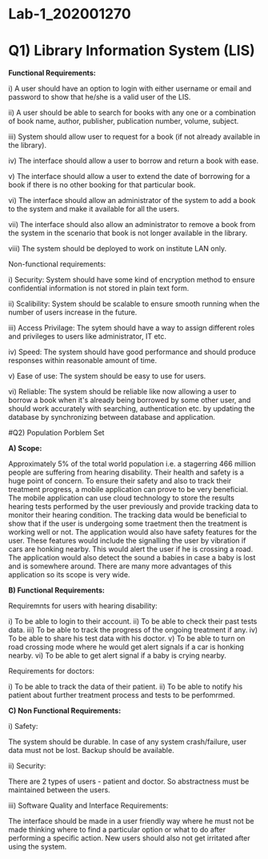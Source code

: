 # Lab-1_202001270

# Q1) Library Information System (LIS)
**Functional Requirements:**

   i) A user should have an option to login with either username or email and password to show that he/she is a valid user of the LIS.
   
  ii) A user should be able to search for books with any one or a combination of book name, author, publisher, publication number, volume, subject.
  
 iii) System should allow user to request for a book (if not already available in the library).
 
  iv) The interface should allow a user to borrow and return a book with ease.
  
   v) The interface should allow a user to extend the date of borrowing for a book if there is no other booking for that particular book.
   
  vi) The interface should allow an administrator of the system to add a book to the system and make it available for all the users.
  
 vii) The interface should also allow an administrator to remove a book from the system in the scenario that book is not longer available in the library.
 
viii) The system should be deployed to work on institute LAN only.


Non-functional requirements:

  i) Security: System should have some kind of encryption method to ensure confidential information is not stored in plain text form.
  
 ii) Scalibility: System should be scalable to ensure smooth running when the number of users increase in the future.
 
iii) Access Privilage: The sytem should have a way to assign different roles and privileges to users like administrator, IT etc.

 iv) Speed: The system should have good performance and should produce responses within reasonable amount of time.
 
  v) Ease of use: The system should be easy to use for users.
  
 vi) Reliable: The system should be reliable like now allowing a user to borrow a book when it's already being borrowed by some other user, and should work accurately  with searching, authentication etc. by updating the database by synchronizing between database and application.


#Q2) Population Porblem Set

**A) Scope:**

Approximately 5% of the total world population i.e. a stagerring 466 million people are suffering from hearing disability. Their health and safety is a huge point of concern. To ensure their safety and also to track their treatment progress, a mobile application can prove to be very beneficial. The mobile application can use cloud technology to store the results hearing tests performed by the user previously and provide tracking data to monitor their hearing condition. The tracking data would be beneficial to show that if the user is undergoing some traetment then the treatment is working well or not. The application would also have safety features for the user. These features would include the signalling the user by vibration if cars are honking nearby. This would alert the user if he is crossing a road. The application would also detect the sound a babies in case a baby is lost and is somewhere around. There are many more advantages of this application so its scope is very wide.


**B) Functional Requirements:**

Requiremnts for users with hearing disability:

  i) To be able to login to their account.
 ii) To be able to check their past tests data.
iii) To be able to track the progress of the ongoing treatment if any.
 iv) To be able to share his test data with his doctor.
  v) To be able to turn on road crossing mode where he would get alert signals if a car is honking nearby.
 vi) To be able to get alert signal if a baby is crying nearby.
 
Requirements for doctors:

  i) To be able to track the data of their patient.
 ii) To be able to notify his patient about further treatment process and tests to be perfomrmed.


**C) Non Functional Requirements:**

i) Safety:

The system should be durable. In case of any system crash/failure, user data must not be lost. Backup should be available.

ii) Security:

There are 2 types of users - patient and doctor. So abstractness must be maintained between the users.

iii) Software Quality and Interface Requirements:

The interface should be made in a user friendly way where he must not be made thinking where to find a particular option or what to do after performing a specific action. New users should also not get irritated after using the system.
